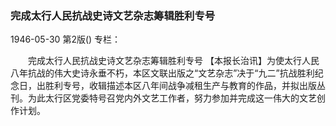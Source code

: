 ### 完成太行人民抗战史诗文艺杂志筹辑胜利专号

1946-05-30
第2版()
专栏：

　　完成太行人民抗战史诗文艺杂志筹辑胜利专号
    【本报长治讯】为使太行人民八年抗战的伟大史诗永垂不朽，本区文联出版之“文艺杂志”决于“九二”抗战胜利纪念日，出胜利专号，收辑描述本区八年间战争减租生产与教育的作品，并拟出版丛刊。为此太行区党委特号召党内外文艺工作者，努力参加并完成这一伟大的文艺创作计划。
